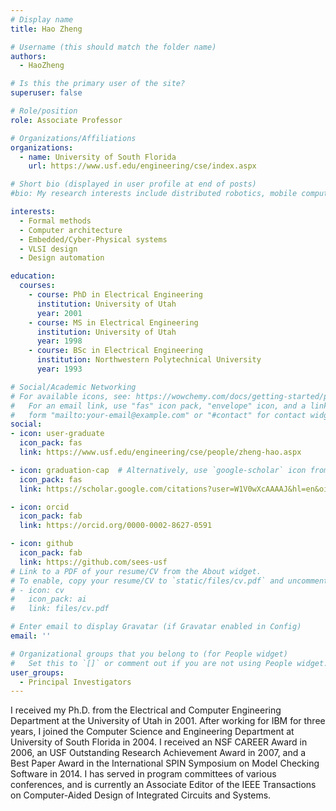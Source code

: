 ```yaml
---
# Display name
title: Hao Zheng

# Username (this should match the folder name)
authors:
  - HaoZheng

# Is this the primary user of the site?
superuser: false

# Role/position
role: Associate Professor

# Organizations/Affiliations
organizations:
  - name: University of South Florida
    url: https://www.usf.edu/engineering/cse/index.aspx

# Short bio (displayed in user profile at end of posts)
#bio: My research interests include distributed robotics, mobile computing and programmable matter.

interests:
  - Formal methods
  - Computer architecture
  - Embedded/Cyber-Physical systems
  - VLSI design
  - Design automation

education:
  courses:
    - course: PhD in Electrical Engineering
      institution: University of Utah
      year: 2001
    - course: MS in Electrical Engineering
      institution: University of Utah
      year: 1998
    - course: BSc in Electrical Engineering
      institution: Northwestern Polytechnical University
      year: 1993

# Social/Academic Networking
# For available icons, see: https://wowchemy.com/docs/getting-started/page-builder/#icons
#   For an email link, use "fas" icon pack, "envelope" icon, and a link in the
#   form "mailto:your-email@example.com" or "#contact" for contact widget.
social:
- icon: user-graduate
  icon_pack: fas
  link: https://www.usf.edu/engineering/cse/people/zheng-hao.aspx

- icon: graduation-cap  # Alternatively, use `google-scholar` icon from `ai` icon pack
  icon_pack: fas
  link: https://scholar.google.com/citations?user=W1V0wXcAAAAJ&hl=en&oi=ao

- icon: orcid
  icon_pack: fab
  link: https://orcid.org/0000-0002-8627-0591

- icon: github
  icon_pack: fab
  link: https://github.com/sees-usf
# Link to a PDF of your resume/CV from the About widget.
# To enable, copy your resume/CV to `static/files/cv.pdf` and uncomment the lines below.
# - icon: cv
#   icon_pack: ai
#   link: files/cv.pdf

# Enter email to display Gravatar (if Gravatar enabled in Config)
email: ''

# Organizational groups that you belong to (for People widget)
#   Set this to `[]` or comment out if you are not using People widget.
user_groups:
  - Principal Investigators
---
```


I received my Ph.D. from the Electrical and Computer Engineering Department at the University of Utah in 2001. After working for IBM for three years, I joined the Computer Science and Engineering Department at University of South Florida in 2004. I received an NSF CAREER Award in 2006, an USF Outstanding Research Achievement Award in 2007, and a Best Paper Award in the International SPIN Symposium on Model Checking Software in 2014. I has served in program committees of various conferences, and is currently an Associate Editor of the IEEE Transactions on Computer-Aided Design of Integrated Circuits and Systems.
